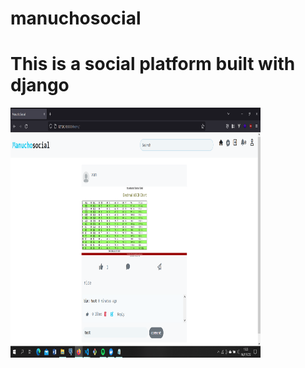 # manuchosocial


# This is a social platform built with django

<img src="Screenshot.png" width="400" height="400" alt="image">